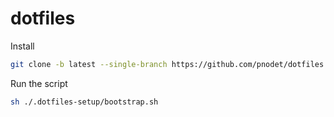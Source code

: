 # dotfiles

Install

```sh
git clone -b latest --single-branch https://github.com/pnodet/dotfiles.git ~/.dotfiles
```

Run the script

```sh
sh ./.dotfiles-setup/bootstrap.sh
```
